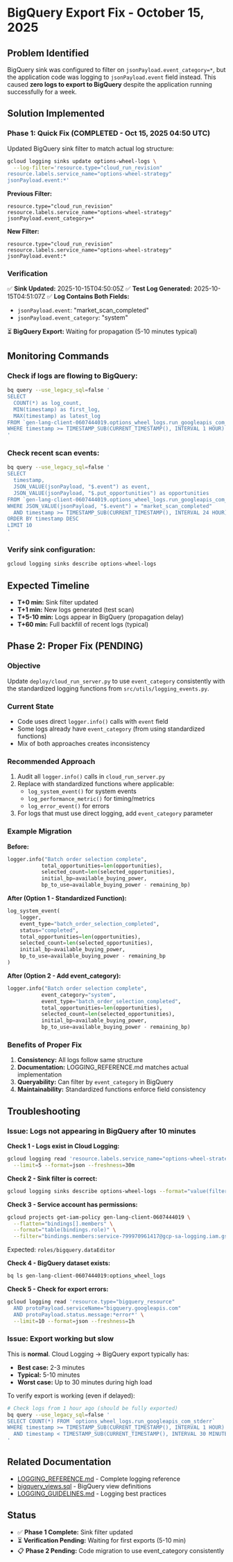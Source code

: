 # BigQuery Export Fix - October 15, 2025

## Problem Identified

BigQuery sink was configured to filter on `jsonPayload.event_category=*`, but the application code was logging to `jsonPayload.event` field instead. This caused **zero logs to export to BigQuery** despite the application running successfully for a week.

## Solution Implemented

### Phase 1: Quick Fix (COMPLETED - Oct 15, 2025 04:50 UTC)

Updated BigQuery sink filter to match actual log structure:

```bash
gcloud logging sinks update options-wheel-logs \
  --log-filter='resource.type="cloud_run_revision"
resource.labels.service_name="options-wheel-strategy"
jsonPayload.event:*'
```

**Previous Filter:**
```
resource.type="cloud_run_revision"
resource.labels.service_name="options-wheel-strategy"
jsonPayload.event_category=*
```

**New Filter:**
```
resource.type="cloud_run_revision"
resource.labels.service_name="options-wheel-strategy"
jsonPayload.event:*
```

### Verification

✅ **Sink Updated:** 2025-10-15T04:50:05Z
✅ **Test Log Generated:** 2025-10-15T04:51:07Z
✅ **Log Contains Both Fields:**
- `jsonPayload.event`: "market_scan_completed"
- `jsonPayload.event_category`: "system"

⏳ **BigQuery Export:** Waiting for propagation (5-10 minutes typical)

## Monitoring Commands

### Check if logs are flowing to BigQuery:

```bash
bq query --use_legacy_sql=false '
SELECT
  COUNT(*) as log_count,
  MIN(timestamp) as first_log,
  MAX(timestamp) as latest_log
FROM `gen-lang-client-0607444019.options_wheel_logs.run_googleapis_com_stderr`
WHERE timestamp >= TIMESTAMP_SUB(CURRENT_TIMESTAMP(), INTERVAL 1 HOUR)
'
```

### Check recent scan events:

```bash
bq query --use_legacy_sql=false '
SELECT
  timestamp,
  JSON_VALUE(jsonPayload, "$.event") as event,
  JSON_VALUE(jsonPayload, "$.put_opportunities") as opportunities
FROM `gen-lang-client-0607444019.options_wheel_logs.run_googleapis_com_stderr`
WHERE JSON_VALUE(jsonPayload, "$.event") = "market_scan_completed"
  AND timestamp >= TIMESTAMP_SUB(CURRENT_TIMESTAMP(), INTERVAL 24 HOUR)
ORDER BY timestamp DESC
LIMIT 10
'
```

### Verify sink configuration:

```bash
gcloud logging sinks describe options-wheel-logs
```

## Expected Timeline

- **T+0 min:** Sink filter updated
- **T+1 min:** New logs generated (test scan)
- **T+5-10 min:** Logs appear in BigQuery (propagation delay)
- **T+60 min:** Full backfill of recent logs (typical)

## Phase 2: Proper Fix (PENDING)

### Objective
Update `deploy/cloud_run_server.py` to use `event_category` consistently with the standardized logging functions from `src/utils/logging_events.py`.

### Current State
- Code uses direct `logger.info()` calls with `event` field
- Some logs already have `event_category` (from using standardized functions)
- Mix of both approaches creates inconsistency

### Recommended Approach
1. Audit all `logger.info()` calls in `cloud_run_server.py`
2. Replace with standardized functions where applicable:
   - `log_system_event()` for system events
   - `log_performance_metric()` for timing/metrics
   - `log_error_event()` for errors
3. For logs that must use direct logging, add `event_category` parameter

### Example Migration

**Before:**
```python
logger.info("Batch order selection complete",
           total_opportunities=len(opportunities),
           selected_count=len(selected_opportunities),
           initial_bp=available_buying_power,
           bp_to_use=available_buying_power - remaining_bp)
```

**After (Option 1 - Standardized Function):**
```python
log_system_event(
    logger,
    event_type="batch_order_selection_completed",
    status="completed",
    total_opportunities=len(opportunities),
    selected_count=len(selected_opportunities),
    initial_bp=available_buying_power,
    bp_to_use=available_buying_power - remaining_bp
)
```

**After (Option 2 - Add event_category):**
```python
logger.info("Batch order selection complete",
           event_category="system",
           event_type="batch_order_selection_completed",
           total_opportunities=len(opportunities),
           selected_count=len(selected_opportunities),
           initial_bp=available_buying_power,
           bp_to_use=available_buying_power - remaining_bp)
```

### Benefits of Proper Fix
1. **Consistency:** All logs follow same structure
2. **Documentation:** LOGGING_REFERENCE.md matches actual implementation
3. **Queryability:** Can filter by `event_category` in BigQuery
4. **Maintainability:** Standardized functions enforce field consistency

## Troubleshooting

### Issue: Logs not appearing in BigQuery after 10 minutes

**Check 1 - Logs exist in Cloud Logging:**
```bash
gcloud logging read 'resource.labels.service_name="options-wheel-strategy" AND jsonPayload.event:*' \
  --limit=5 --format=json --freshness=30m
```

**Check 2 - Sink filter is correct:**
```bash
gcloud logging sinks describe options-wheel-logs --format="value(filter)"
```

**Check 3 - Service account has permissions:**
```bash
gcloud projects get-iam-policy gen-lang-client-0607444019 \
  --flatten="bindings[].members" \
  --format="table(bindings.role)" \
  --filter="bindings.members:service-799970961417@gcp-sa-logging.iam.gserviceaccount.com"
```
Expected: `roles/bigquery.dataEditor`

**Check 4 - BigQuery dataset exists:**
```bash
bq ls gen-lang-client-0607444019:options_wheel_logs
```

**Check 5 - Check for export errors:**
```bash
gcloud logging read 'resource.type="bigquery_resource"
  AND protoPayload.serviceName="bigquery.googleapis.com"
  AND protoPayload.status.message:*error*' \
  --limit=10 --format=json --freshness=1h
```

### Issue: Export working but slow

This is **normal**. Cloud Logging → BigQuery export typically has:
- **Best case:** 2-3 minutes
- **Typical:** 5-10 minutes
- **Worst case:** Up to 30 minutes during high load

To verify export is working (even if delayed):
```bash
# Check logs from 1 hour ago (should be fully exported)
bq query --use_legacy_sql=false '
SELECT COUNT(*) FROM `options_wheel_logs.run_googleapis_com_stderr`
WHERE timestamp >= TIMESTAMP_SUB(CURRENT_TIMESTAMP(), INTERVAL 1 HOUR)
  AND timestamp < TIMESTAMP_SUB(CURRENT_TIMESTAMP(), INTERVAL 30 MINUTE)
'
```

## Related Documentation

- [LOGGING_REFERENCE.md](LOGGING_REFERENCE.md) - Complete logging reference
- [bigquery_views.sql](bigquery_views.sql) - BigQuery view definitions
- [LOGGING_GUIDELINES.md](LOGGING_GUIDELINES.md) - Logging best practices

## Status

- ✅ **Phase 1 Complete:** Sink filter updated
- ⏳ **Verification Pending:** Waiting for first exports (5-10 min)
- 📋 **Phase 2 Pending:** Code migration to use event_category consistently
